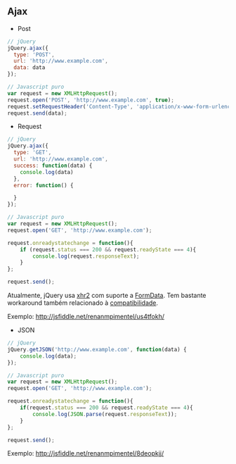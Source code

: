 ## Ajax

- Post

```javascript
// jQuery
jQuery.ajax({
  type: 'POST',
  url: 'http://www.example.com',
  data: data
});

// Javascript puro
var request = new XMLHttpRequest();
request.open('POST', 'http://www.example.com', true);
request.setRequestHeader('Content-Type', 'application/x-www-form-urlencoded');
request.send(data);
```

- Request
```javascript
// jQuery
jQuery.ajax({
  type: 'GET',
  url: 'http://www.example.com',
  success: function(data) {
    console.log(data)
  },
  error: function() {

  }
});

// Javascript puro
var request = new XMLHttpRequest();
request.open('GET', 'http://www.example.com');

request.onreadystatechange = function(){
    if (request.status === 200 && request.readyState === 4){
        console.log(request.responseText);
    }
};

request.send();
```

Atualmente, jQuery usa [xhr2](http://caniuse.com/#search=xhr2) com suporte a [FormData](https://developer.mozilla.org/en-US/docs/Web/API/FormData). Tem bastante workaround também relacionado à [compatibilidade](https://developer.mozilla.org/en-US/docs/Web/API/XMLHTTPRequest#Browser_Compatibility).

Exemplo: http://jsfiddle.net/renanmpimentel/us4tfokh/

- JSON
```javascript
// jQuery
jQuery.getJSON('http://www.example.com', function(data) {
    console.log(data);
});

// Javascript puro
var request = new XMLHttpRequest();
request.open('GET', 'http://www.example.com');

request.onreadystatechange = function(){
    if(request.status === 200 && request.readyState === 4){
        console.log(JSON.parse(request.responseText));
    }
};

request.send();
```

Exemplo: http://jsfiddle.net/renanmpimentel/8deopkjj/
